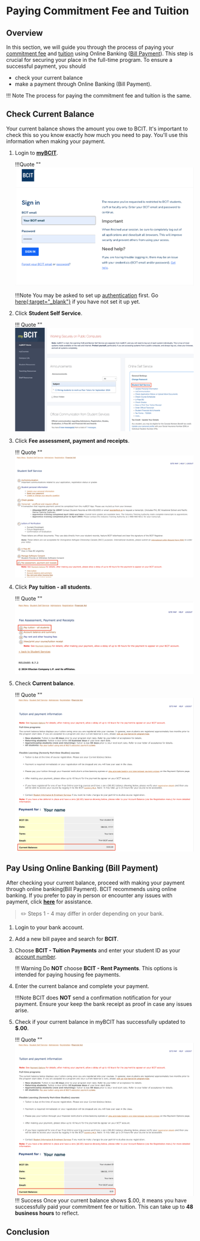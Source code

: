 # **Paying Commitment Fee and Tuition**

## Overview
In this section, we will guide you through the process of paying your [commitment fee](glossary.md\#commitment-fee) and [tuition](glossary.md\#tuition) using Online Banking ([Bill Payment](glossary.md\#bill-payment)). This step is crucial for securing your place in the full-time program. To ensure a successful payment, you should

- check your current balance
- make a payment through Online Banking (Bill Payment).

!!! Note
    The process for paying the commitment fee and tuition is the same.

## Check Current Balance
Your current balance shows the amount you owe to BCIT. It's important to check this so you know exactly how much you need to pay. You'll use this information when making your payment.

1. Login to **<u>[myBCIT](https://my.bcit.ca/)</u>**.

    !!!Quote ""
        ![Image of login page](..\Assets\paying-tuition-image\login.png)

    !!!Note
        You may be asked to set up [authentication](glossary.md\#authentication) first. 
        Go <u>[here](https://kb.bcit.ca/student/setting-up-multi-factor-authentication-3416){:target="_blank"}</u> if you have not set it up yet.

2. Click **Student Self Service**.

    !!! Quote ""
        ![Image of Student Self Service](..\Assets\paying-tuition-image\student-selfservice.png)

3. Click **Fee assessment, payment and receipts**.

    !!! Quote ""
        ![Image of Fee assessment, payment, and receipts](..\Assets\paying-tuition-image\fee-assessment.png)

4. Click **Pay tuition - all students**.

    !!! Quote ""
        ![Image of Pay tuition - all students](..\Assets\paying-tuition-image\pay-tuition.png)

5. Check **Current balance**.
    
    !!! Quote ""
        ![Image of Current balance](..\Assets\paying-tuition-image\current-balance.png)


## Pay Using Online Banking (Bill Payment)
After checking your current balance, proceed with making your payment through online banking(Bill Payment). BCIT recommends using online banking. If you prefer to pay in person or encounter any issues with payment, click **<u>[here](troubleshooting.md)</u>** for assistance.

>✏️ Steps 1 - 4 may differ in order depending on your bank.

1. Login to your bank account.
2. Add a new bill payee and search for **BCIT**.
3. Choose **BCIT - Tuition Payments** and enter your student ID as your [account number](glossary.md\#account-number).

    !!! Warning
        Do **NOT** choose **BCIT - Rent Payments**. This options is intended for paying housing fee payments.

4. Enter the current balance and complete your payment.

    !!!Note
        BCIT does **NOT** send a confirmation notification for your payment. Ensure your keep the bank receipt as proof in case any issues arise. 

5. Check if your current balance in myBCIT has successfully updated to **$.00**.

    !!! Quote ""
        ![Image of Student Self Service](..\Assets\paying-tuition-image\current-balance-after.png)
    !!! Success
        Once your current balance shows $.00, it means you have successfully paid your commitment fee or tuition. This can take up to **48 business hours** to reflect. 
        
        
## Conclusion
